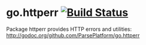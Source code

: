 go.httperr [![Build Status](https://secure.travis-ci.org/ParsePlatform/go.httperr.png)](http://travis-ci.org/ParsePlatform/go.httperr)
==========

Package httperr provides HTTP errors and utilities:
http://godoc.org/github.com/ParsePlatform/go.httperr
